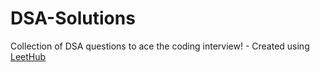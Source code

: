 # DSA-Solutions
Collection of DSA questions to ace the coding interview! - Created using [LeetHub](https://github.com/QasimWani/LeetHub)
